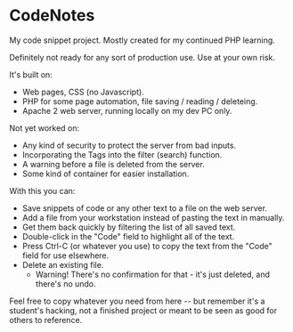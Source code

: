 # CodeNotes

My code snippet project. Mostly created for my continued PHP learning. 

Definitely not ready for any sort of production use. Use at your own risk.

It's built on:

* Web pages, CSS (no Javascript).
* PHP for some page automation, file saving / reading / deleteing.
* Apache 2 web server, running locally on my dev PC only.

Not yet worked on:

* Any kind of security to protect the server from bad inputs.
* Incorporating the Tags into the filter (search) function.
* A warning before a file is deleted from the server.
* Some kind of container for easier installation.

With this you can:

* Save snippets of code or any other text to a file on the web server.
* Add a file from your workstation instead of pasting the text in manually.
* Get them back quickly by filtering the list of all saved text.
* Double-click in the "Code" field to highlight all of the text.
* Press Ctrl-C (or whatever you use) to copy the text from the "Code" field for use elsewhere.
* Delete an existing file. 
    * Warning! There's no confirmation for that - it's just deleted, and there's no undo.

Feel free to copy whatever you need from here -- but remember it's a student's hacking, not a finished project or meant to be seen as good for others to reference.
